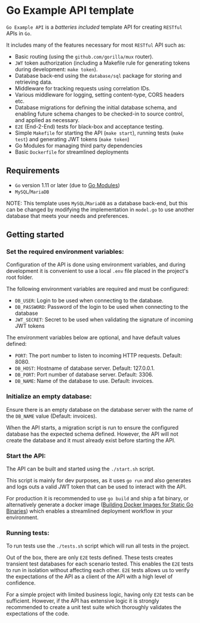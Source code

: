 # Go Example API template

`Go Example API` is a _batteries included_ template API for creating `RESTful` APIs in `Go`.


It includes many of the features necessary for most `RESTful` API such as:
- Basic routing (using the `github.com/gorilla/mux` router).
- `JWT` token authorization (including a Makefile rule for generating tokens during development: `make token`).
- Database back-end using the `database/sql` package for storing and retrieving data.
- Middleware for tracking requests using correlation IDs.
- Various middleware for logging, setting content-type, CORS headers etc.
- Database migrations for defining the initial database schema, and enabling future schema changes to be checked-in to source control, and applied as necessary.
- `E2E` (End-2-End) tests for black-box and acceptance testing.
- Simple `Makefile` for starting the API (`make start`), running tests (`make test`) and generating JWT tokens (`make token`)
- Go Modules for managing third party dependencies
- Basic `Dockerfile` for streamlined deployments

## Requirements
- `Go` version 1.11 or later (due to [Go Modules](https://github.com/golang/go/wiki/Modules))
- `MySQL`/`MariaDB`

NOTE: This template uses `MySQL`/`MariaDB` as a database back-end, but this can be changed by modifying the implementation in `model.go` to use another database that meets your needs and preferences.

## Getting started

### Set the required environment variables:
Configuration of the API is done using environment variables, and during development it is convenient to use a local `.env` file placed in the project's root folder.

The following environment variables are required and must be configured:
- `DB_USER`: Login to be used when connecting to the database.
- `DB_PASSWORD`: Password of the login to be used when connecting to the database
- `JWT_SECRET`: Secret to be used when validating the signature of incoming JWT tokens

The environment variables below are optional, and have default values defined:

- `PORT`: The port number to listen to incoming HTTP requests. Default: 8080.
- `DB_HOST`: Hostname of database server. Default: 127.0.0.1.
- `DB_PORT`: Port number of database server. Default: 3306.
- `DB_NAME`: Name of the database to use. Default: invoices.


### Initialize an empty database:
Ensure there is an empty database on the database server with the name of the `DB_NAME` value (Default: invoices).

When the API starts, a migration script is run to ensure the configured database has the expected schema defined. However, the API will not create the database and it must already exist before starting the API.

### Start the API:
The API can be built and started using the `./start.sh` script.

This script is mainly for dev purposes, as it uses `go run` and also generates and logs outs a valid JWT token that can be used to interact with the API.

For production it is recommended to use `go build` and ship a fat binary, or alternatively generate a docker image ([Building Docker Images for Static Go Binaries](https://medium.com/@kelseyhightower/optimizing-docker-images-for-static-binaries-b5696e26eb07)) which enables a streamlined deployment workflow in your environment.

### Running tests:
To run tests use the `./tests.sh` script which will run all tests in the project.

Out of the box, there are only `E2E` tests defined. These tests creates  transient test databases for each scenario tested. This enables the `E2E` tests to run in isolation without affecting each other. `E2E` tests
allows us to verify the expectations of the API as a client of the API with a high level of confidence.

For a simple project with limited business logic, having only `E2E` tests can be sufficient. However, if the API has extensive logic it is strongly recommended to create a unit test suite which thoroughly validates the expectations of the code.
